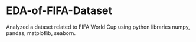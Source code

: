 # EDA-of-FIFA-Dataset
Analyzed a dataset related to FIFA World Cup using python libraries numpy, pandas, matplotlib, seaborn.
